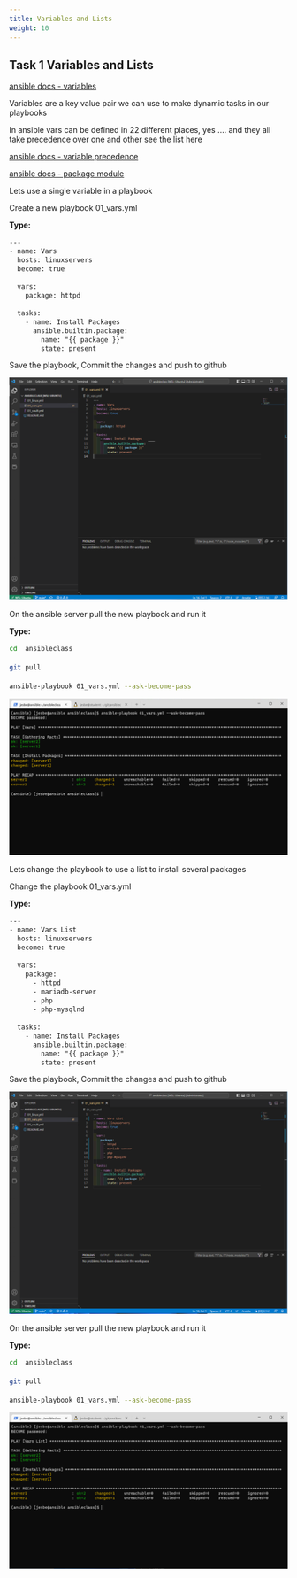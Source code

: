 ```yaml
---
title: Variables and Lists
weight: 10
---
```


## Task 1 Variables and Lists

[ansible docs - variables](https://docs.ansible.com/ansible/latest/user_guide/playbooks_variables.html)

Variables are a key value pair we can use to make dynamic tasks in our playbooks

In ansible vars can be defined in 22 different places, yes .... and they all take precedence over one and other see the list here

[ansible docs - variable precedence](https://docs.ansible.com/ansible/latest/user_guide/playbooks_variables.html#understanding-variable-precedence)

[ansible docs - package module](https://docs.ansible.com/ansible/latest/collections/ansible/builtin/package_module.html)

Lets use a single variable in a playbook

Create a new playbook 01_vars.yml

__Type:__

```ansible
---
- name: Vars
  hosts: linuxservers
  become: true

  vars:
    package: httpd

  tasks:
    - name: Install Packages
      ansible.builtin.package:
        name: "{{ package }}"
        state: present
```

Save the playbook, Commit the changes and push to github

![Alt text](images/001_vars_playbook.png?raw=true "ansible vars in playbook")

On the ansible server pull the new playbook and run it

__Type:__

```bash
cd  ansibleclass

git pull

ansible-playbook 01_vars.yml --ask-become-pass

```

![Alt text](images/002_vars_playbook_run.png?raw=true "ansible vars in playbook run")

Lets change the playbook to use a list to install several packages

Change the playbook 01_vars.yml

__Type:__

```ansible
---
- name: Vars List
  hosts: linuxservers
  become: true

  vars:
    package:
      - httpd
      - mariadb-server
      - php
      - php-mysqlnd

  tasks:
    - name: Install Packages
      ansible.builtin.package:
        name: "{{ package }}"
        state: present

```

Save the playbook, Commit the changes and push to github

![Alt text](images/004_vars_list_playbook.png?raw=true "ansible vars list in playbook")

On the ansible server pull the new playbook and run it

__Type:__

```bash
cd  ansibleclass

git pull

ansible-playbook 01_vars.yml --ask-become-pass

```

![Alt text](images/005_vars_list_playbook_run.png?raw=true "ansible vars list in playbook run")
